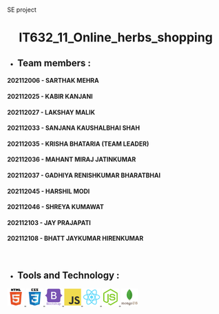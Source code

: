 # 
SE project
<h1 align="center">IT632_11_Online_herbs_shopping</h1>

- <h2 align="left">Team members :</h2>
<h4 align="left"> 202112006 - SARTHAK MEHRA </h4>
<h4 align="left"> 202112025 - KABIR KANJANI </h4>
<h4 align="left"> 202112027 - LAKSHAY MALIK </h4>
<h4 align="left"> 202112033 - SANJANA KAUSHALBHAI SHAH </h4>
<strong> <h4 align="left"> 202112035 - KRISHA BHATARIA (TEAM LEADER)</h4> </strong>
<h4 align="left"> 202112036 - MAHANT MIRAJ JATINKUMAR </h4>
<h4 align="left"> 202112037 - GADHIYA RENISHKUMAR BHARATBHAI </h4>
<h4 align="left"> 202112045 - HARSHIL MODI </h4>
<h4 align="left"> 202112046 - SHREYA KUMAWAT </h4>
<h4 align="left"> 202112103 - JAY PRAJAPATI </h4>
<h4 align="left"> 202112108 - BHATT JAYKUMAR HIRENKUMAR </h4>

<br>

- <h2 align="left">Tools and Technology :</h2>
<p align="left"> 
<a href="https://www.w3.org/html/" target="_blank" rel="noreferrer"> <img src="https://raw.githubusercontent.com/devicons/devicon/master/icons/html5/html5-original-wordmark.svg" alt="html5" width="40" height="40"/> </a> 
<a href="https://www.w3schools.com/css/" target="_blank" rel="noreferrer"> <img src="https://raw.githubusercontent.com/devicons/devicon/master/icons/css3/css3-original-wordmark.svg" alt="css3" width="40" height="40"/> </a> 
<a href="https://getbootstrap.com" target="_blank" rel="noreferrer"> <img src="https://raw.githubusercontent.com/devicons/devicon/master/icons/bootstrap/bootstrap-plain-wordmark.svg" alt="bootstrap" width="40" height="40"/> </a> 
<a href="https://developer.mozilla.org/en-US/docs/Web/JavaScript" target="_blank" rel="noreferrer"> <img src="https://raw.githubusercontent.com/devicons/devicon/master/icons/javascript/javascript-original.svg" alt="javascript" width="40" height="40"/> </a> 
<a href="https://reactjs.org/" target="_blank" rel="noreferrer"> <img src="https://raw.githubusercontent.com/devicons/devicon/master/icons/react/react-original.svg" alt="react js" width="40" height="40"/> </a> 
<a href="https://nodejs.org/en/" target="_blank" rel="noreferrer"> <img src="https://raw.githubusercontent.com/devicons/devicon/master/icons/nodejs/nodejs-original.svg" alt="node" width="40" height="40"/> </a> 
<a href="https://www.mongodb.com/" target="_blank" rel="noreferrer"> <img src="https://raw.githubusercontent.com/devicons/devicon/master/icons/mongodb/mongodb-original-wordmark.svg" alt="mongodb" width="40" height="40"/> </a> 

</p>
